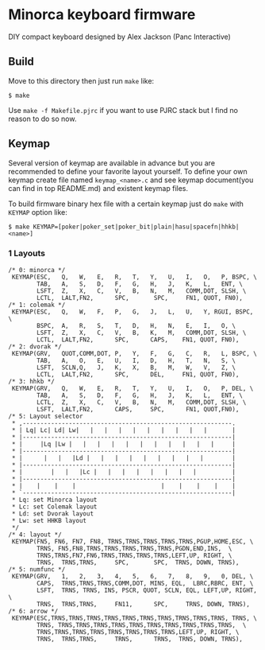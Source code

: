 Minorca keyboard firmware
======================
DIY compact keyboard designed by Alex Jackson (Panc Interactive)




## Build
Move to this directory then just run `make` like:

    $ make

Use `make -f Makefile.pjrc` if you want to use PJRC stack but I find no reason to do so now.


## Keymap
Several version of keymap are available in advance but you are recommended to define your favorite layout yourself. To define your own keymap create file named `keymap_<name>.c` and see keymap document(you can find in top README.md) and existent keymap files.

To build firmware binary hex file with a certain keymap just do `make` with `KEYMAP` option like:

    $ make KEYMAP=[poker|poker_set|poker_bit|plain|hasu|spacefn|hhkb|<name>]


### 1  Layouts
    /* 0: minorca */
	 KEYMAP(ESC,   Q,   W,   E,   R,   T,   Y,   U,   I,   O,   P, BSPC, \
			TAB,   A,   S,   D,   F,   G,   H,   J,   K,   L,   ENT, \
			LSFT,  Z,   X,   C,   V,   B,   N,   M,   COMM,DOT, SLSH, \
			LCTL,  LALT,FN2,	  SPC,	     SPC,     FN1, QUOT, FN0),
    /* 1: colemak */
	 KEYMAP(ESC,   Q,   W,   F,   P,   G,   J,   L,   U,   Y, RGUI, BSPC, \
			BSPC,  A,   R,   S,   T,   D,   H,   N,   E,   I,   O, \
			LSFT,  Z,   X,   C,   V,   B,   K,   M,   COMM,DOT, SLSH, \
			LCTL,  LALT,FN2,	  SPC,	    CAPS,    FN1, QUOT, FN0),
    /* 2: dvorak */
	 KEYMAP(GRV,   QUOT,COMM,DOT, P,   Y,   F,   G,   C,   R,   L, BSPC, \
			TAB,   A,   O,   E,   U,   I,   D,   H,   T,   N,   S, \
			LSFT,  SCLN,Q,   J,   K,   X,   B,   M,   W,   V,   Z, \
			LCTL,  LALT,FN2,	  SPC,	    DEL,     FN1, QUOT, FN0),
    /* 3: hhkb */
	 KEYMAP(GRV,   Q,   W,   E,   R,   T,   Y,   U,   I,   O,   P, DEL, \
			TAB,   A,   S,   D,   F,   G,   H,   J,   K,   L,   ENT, \
			LCTL,  Z,   X,   C,   V,   B,   N,   M,   COMM,DOT, SLSH, \
			LSFT,  LALT,FN2,	  CAPS,	    SPC,      FN1, QUOT,FN0),
    /* 5: Layout selector
     * ,-----------------------------------------------------------.
     * | Lq| Lc| Ld| Lw|   |   |   |   |   |   |   |   |   |       |
     * |-----------------------------------------------------------|
     * |     |Lq |Lw |   |   |   |   |   |   |   |   |   |   |     |
     * |-----------------------------------------------------------|
     * |      |   |   |Ld |   |   |   |   |   |   |   |   |        |
     * |-----------------------------------------------------------|
     * |        |   |   |Lc |   |   |   |   |   |   |   |          |
     * |-----------------------------------------------------------|
     * |    |    |    |                        |    |    |    |    |
     * `-----------------------------------------------------------|
     * Lq: set Minorca layout
     * Lc: set Colemak layout
     * Ld: set Dvorak layout
     * Lw: set HHKB layout
	 */
    /* 4: layout */
	 KEYMAP(FN5, FN6, FN7, FN8, TRNS,TRNS,TRNS,TRNS,TRNS,PGUP,HOME,ESC, \
			TRNS, FN5,FN8,TRNS,TRNS,TRNS,TRNS,TRNS,PGDN,END,INS,  \
			TRNS,TRNS,FN7,FN6,TRNS,TRNS,TRNS,TRNS,LEFT,UP, RIGHT, \
			TRNS,  TRNS,TRNS,	  SPC,	     SPC,  TRNS, DOWN, TRNS),
    /* 5: numfunc */
	 KEYMAP(GRV,   1,   2,   3,   4,   5,   6,   7,   8,   9,   0, DEL, \
			CAPS,  TRNS,TRNS,TRNS,COMM,DOT, MINS, EQL,  LBRC,RBRC, ENT, \
			LSFT,  TRNS, TRNS, INS, PSCR, QUOT, SCLN, EQL, LEFT,UP, RIGHT, \
			TRNS,  TRNS,TRNS,	  FN11,	     SPC,     TRNS, DOWN, TRNS),
    /* 6: arrow */
	 KEYMAP(ESC,TRNS,TRNS,TRNS,TRNS,TRNS,TRNS,TRNS,TRNS,TRNS,TRNS, TRNS, \
			TRNS, TRNS,TRNS,TRNS,TRNS,TRNS,TRNS,TRNS,TRNS,TRNS,TRNS,  \
			TRNS,TRNS,TRNS,TRNS,TRNS,TRNS,TRNS,TRNS,LEFT,UP, RIGHT, \
			TRNS,  TRNS,TRNS,	  TRNS,	     TRNS,  TRNS, DOWN, TRNS),
	 
